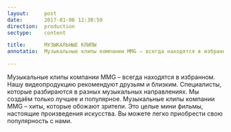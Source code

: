 ```yaml
---
layout:     post
date:       2017-01-06 12:30:50
direction:  production
sectype:    content

title:      МУЗЫКАЛЬНЫЕ КЛИПЫ
annotatio:  Музыкальные клипы компании MMG – всегда находятся в избранном. Нашу видеопродукцию рекомендуют друзьям и близким. Специалисты, которые разбираются в разных музыкальных направлениях. Мы создаём только лучшее и популярное. Музыкальные клипы компании MMG – хиты, которые обожают зрители. Это целые мини фильмы, настоящие произведения искусства. Вы можете легко приобрести свою популярность с нами. 

---
```


Музыкальные клипы компании MMG – всегда находятся в избранном. Нашу видеопродукцию рекомендуют друзьям и близким. Специалисты, которые разбираются в разных музыкальных направлениях. Мы создаём только лучшее и популярное. Музыкальные клипы компании MMG – хиты, которые обожают зрители. Это целые мини фильмы, настоящие произведения искусства. Вы можете легко приобрести свою популярность с нами. 
